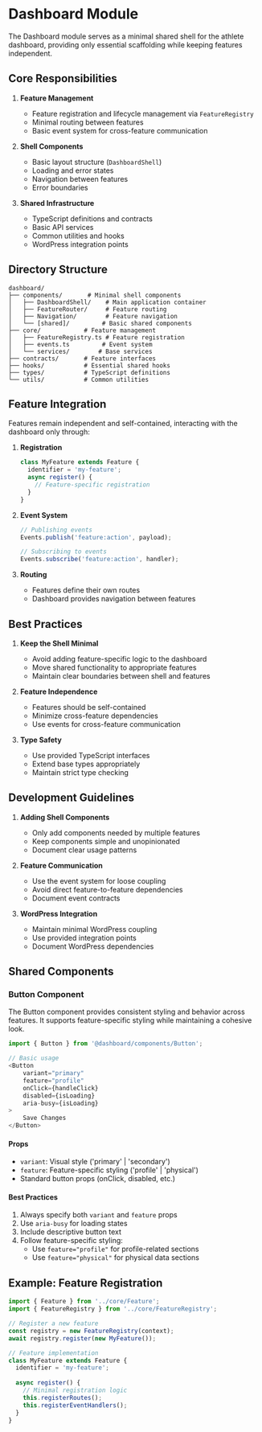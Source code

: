 # Dashboard Module

The Dashboard module serves as a minimal shared shell for the athlete dashboard, providing only essential scaffolding while keeping features independent.

## Core Responsibilities

1. **Feature Management**
   - Feature registration and lifecycle management via `FeatureRegistry`
   - Minimal routing between features
   - Basic event system for cross-feature communication

2. **Shell Components**
   - Basic layout structure (`DashboardShell`)
   - Loading and error states
   - Navigation between features
   - Error boundaries

3. **Shared Infrastructure**
   - TypeScript definitions and contracts
   - Basic API services
   - Common utilities and hooks
   - WordPress integration points

## Directory Structure

```
dashboard/
├── components/       # Minimal shell components
│   ├── DashboardShell/    # Main application container
│   ├── FeatureRouter/     # Feature routing
│   ├── Navigation/        # Feature navigation
│   └── [shared]/         # Basic shared components
├── core/            # Feature management
│   ├── FeatureRegistry.ts # Feature registration
│   ├── events.ts         # Event system
│   └── services/        # Base services
├── contracts/       # Feature interfaces
├── hooks/           # Essential shared hooks
├── types/           # TypeScript definitions
└── utils/           # Common utilities
```

## Feature Integration

Features remain independent and self-contained, interacting with the dashboard only through:

1. **Registration**
   ```typescript
   class MyFeature extends Feature {
     identifier = 'my-feature';
     async register() {
       // Feature-specific registration
     }
   }
   ```

2. **Event System**
   ```typescript
   // Publishing events
   Events.publish('feature:action', payload);
   
   // Subscribing to events
   Events.subscribe('feature:action', handler);
   ```

3. **Routing**
   - Features define their own routes
   - Dashboard provides navigation between features

## Best Practices

1. **Keep the Shell Minimal**
   - Avoid adding feature-specific logic to the dashboard
   - Move shared functionality to appropriate features
   - Maintain clear boundaries between shell and features

2. **Feature Independence**
   - Features should be self-contained
   - Minimize cross-feature dependencies
   - Use events for cross-feature communication

3. **Type Safety**
   - Use provided TypeScript interfaces
   - Extend base types appropriately
   - Maintain strict type checking

## Development Guidelines

1. **Adding Shell Components**
   - Only add components needed by multiple features
   - Keep components simple and unopinionated
   - Document clear usage patterns

2. **Feature Communication**
   - Use the event system for loose coupling
   - Avoid direct feature-to-feature dependencies
   - Document event contracts

3. **WordPress Integration**
   - Maintain minimal WordPress coupling
   - Use provided integration points
   - Document WordPress dependencies

## Shared Components

### Button Component

The Button component provides consistent styling and behavior across features. It supports feature-specific styling while maintaining a cohesive look.

```typescript
import { Button } from '@dashboard/components/Button';

// Basic usage
<Button
    variant="primary"
    feature="profile"
    onClick={handleClick}
    disabled={isLoading}
    aria-busy={isLoading}
>
    Save Changes
</Button>
```

#### Props
- `variant`: Visual style ('primary' | 'secondary')
- `feature`: Feature-specific styling ('profile' | 'physical')
- Standard button props (onClick, disabled, etc.)

#### Best Practices
1. Always specify both `variant` and `feature` props
2. Use `aria-busy` for loading states
3. Include descriptive button text
4. Follow feature-specific styling:
   - Use `feature="profile"` for profile-related sections
   - Use `feature="physical"` for physical data sections

## Example: Feature Registration

```typescript
import { Feature } from '../core/Feature';
import { FeatureRegistry } from '../core/FeatureRegistry';

// Register a new feature
const registry = new FeatureRegistry(context);
await registry.register(new MyFeature());

// Feature implementation
class MyFeature extends Feature {
  identifier = 'my-feature';
  
  async register() {
    // Minimal registration logic
    this.registerRoutes();
    this.registerEventHandlers();
  }
}
``` 